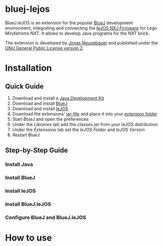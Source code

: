 bluej-lejos
===========

BlueJ.leJOS is an extension for the popular [BlueJ](http://www.bluej.org)
development environment, integrating and connecting the
[leJOS NXJ Firmware](http://www.lejos.org/) for Lego Mindstroms NXT. It allows
to develop Java programs for the NXT brick.

The extension is developed by [Jonas Neugebauer](http://ddi.uni-paderborn.de/personen/jonas-neugebauer.html) and published under the
[GNU General Public License version 2](LICENSE.txt).

Installation
============

Quick Guide
-----------
1. Download and install a [Java Development Kit](http://www.oracle.com/technetwork/java/javase/downloads/index.html)
2. Download and install [BlueJ](http://bluej.org/download/download.html)
3. Download and install [leJOS](http://www.lejos.org/nxj-downloads.php)
4. Download the extensions' [jar-file](jar/bluej-lejos.jar) and place it into your [extension folder](http://bluej.org/extensions/extensions.html#install)
5. Start BlueJ and open the preferences
6. Under the *Libraries* tab add the *classes.jar* from your leJOS distribution
7. Under the *Extensions* tab set the *leJOS Folder* and *leJOS Version*
8. Restart BlueJ

Step-by-Step Guide
------------------

### Install Java

### Install BlueJ

### Install leJOS

### Install BlueJ.leJOS

### Configure BlueJ and BlueJ.leJOS

How to use
==========